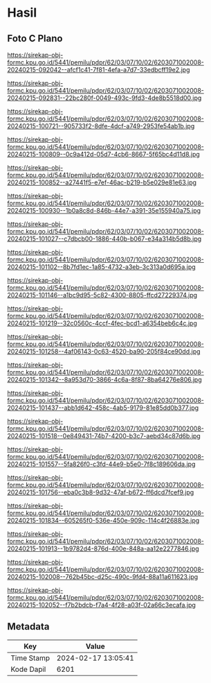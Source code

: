 # Hasil

## Foto C Plano

https://sirekap-obj-formc.kpu.go.id/5441/pemilu/pdpr/62/03/07/10/02/6203071002008-20240215-092042--afcf1c41-7f81-4efa-a7d7-33edbcff19e2.jpg

https://sirekap-obj-formc.kpu.go.id/5441/pemilu/pdpr/62/03/07/10/02/6203071002008-20240215-092831--22bc280f-0049-493c-9fd3-4de8b5518d00.jpg

https://sirekap-obj-formc.kpu.go.id/5441/pemilu/pdpr/62/03/07/10/02/6203071002008-20240215-100721--905733f2-8dfe-4dcf-a749-2953fe54ab1b.jpg

https://sirekap-obj-formc.kpu.go.id/5441/pemilu/pdpr/62/03/07/10/02/6203071002008-20240215-100809--0c9a412d-05d7-4cb6-8667-5f65bc4d11d8.jpg

https://sirekap-obj-formc.kpu.go.id/5441/pemilu/pdpr/62/03/07/10/02/6203071002008-20240215-100852--a27441f5-e7ef-46ac-b219-b5e029e81e63.jpg

https://sirekap-obj-formc.kpu.go.id/5441/pemilu/pdpr/62/03/07/10/02/6203071002008-20240215-100930--1b0a8c8d-846b-44e7-a391-35e155940a75.jpg

https://sirekap-obj-formc.kpu.go.id/5441/pemilu/pdpr/62/03/07/10/02/6203071002008-20240215-101027--c7dbcb00-1886-440b-b067-e34a314b5d8b.jpg

https://sirekap-obj-formc.kpu.go.id/5441/pemilu/pdpr/62/03/07/10/02/6203071002008-20240215-101102--8b7fd1ec-1a85-4732-a3eb-3c313a0d695a.jpg

https://sirekap-obj-formc.kpu.go.id/5441/pemilu/pdpr/62/03/07/10/02/6203071002008-20240215-101146--a1bc9d95-5c82-4300-8805-ffcd27229374.jpg

https://sirekap-obj-formc.kpu.go.id/5441/pemilu/pdpr/62/03/07/10/02/6203071002008-20240215-101219--32c0560c-4ccf-4fec-bcd1-a6354beb6c4c.jpg

https://sirekap-obj-formc.kpu.go.id/5441/pemilu/pdpr/62/03/07/10/02/6203071002008-20240215-101258--4af06143-0c63-4520-ba90-205f84ce90dd.jpg

https://sirekap-obj-formc.kpu.go.id/5441/pemilu/pdpr/62/03/07/10/02/6203071002008-20240215-101342--8a953d70-3866-4c6a-8f87-8ba64276e806.jpg

https://sirekap-obj-formc.kpu.go.id/5441/pemilu/pdpr/62/03/07/10/02/6203071002008-20240215-101437--abb1d642-458c-4ab5-9179-81e85dd0b377.jpg

https://sirekap-obj-formc.kpu.go.id/5441/pemilu/pdpr/62/03/07/10/02/6203071002008-20240215-101518--0e849431-74b7-4200-b3c7-aebd34c87d6b.jpg

https://sirekap-obj-formc.kpu.go.id/5441/pemilu/pdpr/62/03/07/10/02/6203071002008-20240215-101557--5fa826f0-c3fd-44e9-b5e0-7f8c189606da.jpg

https://sirekap-obj-formc.kpu.go.id/5441/pemilu/pdpr/62/03/07/10/02/6203071002008-20240215-101756--eba0c3b8-9d32-47af-b672-ff6dcd7fcef9.jpg

https://sirekap-obj-formc.kpu.go.id/5441/pemilu/pdpr/62/03/07/10/02/6203071002008-20240215-101834--605265f0-536e-450e-909c-114c4f26883e.jpg

https://sirekap-obj-formc.kpu.go.id/5441/pemilu/pdpr/62/03/07/10/02/6203071002008-20240215-101913--1b9782d4-876d-400e-848a-aa12e2277846.jpg

https://sirekap-obj-formc.kpu.go.id/5441/pemilu/pdpr/62/03/07/10/02/6203071002008-20240215-102008--762b45bc-d25c-490c-9fd4-88a11a611623.jpg

https://sirekap-obj-formc.kpu.go.id/5441/pemilu/pdpr/62/03/07/10/02/6203071002008-20240215-102052--f7b2bdcb-f7a4-4f28-a03f-02a66c3ecafa.jpg


## Metadata

| Key        | Value               |
| ---------- | ------------------- |
| Time Stamp | 2024-02-17 13:05:41 |
| Kode Dapil | 6201                |



